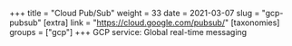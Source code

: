 +++
title = "Cloud Pub/Sub"
weight = 33
date = 2021-03-07
slug = "gcp-pubsub"
[extra]
link = "https://cloud.google.com/pubsub/"
[taxonomies]
groups = ["gcp"]
+++
GCP service: Global real-time messaging

